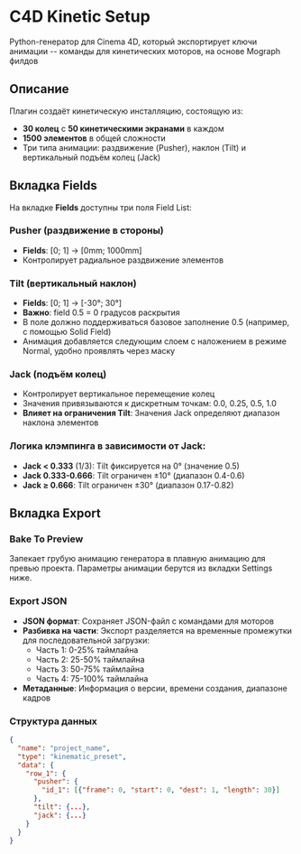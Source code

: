 # C4D Kinetic Setup

Python-генератор для Cinema 4D, который экспортирует ключи анимации -- команды для кинетических моторов, на основе Mograph филдов

## Описание

Плагин создаёт кинетическую инсталляцию, состоящую из:
- **30 колец** с **50 кинетическими экранами** в каждом
- **1500 элементов** в общей сложности
- Три типа анимации: раздвижение (Pusher), наклон (Tilt) и вертикальный подъём колец (Jack)

## Вкладка Fields

На вкладке **Fields** доступны три поля Field List:

### Pusher (раздвижение в стороны)
- **Fields**: [0; 1] → [0mm; 1000mm]
- Контролирует радиальное раздвижение элементов

### Tilt (вертикальный наклон)
- **Fields**: [0; 1] → [-30°; 30°]
- **Важно**: field 0.5 = 0 градусов раскрытия
- В поле должно поддерживаться базовое заполнение 0.5 (например, с помощью Solid Field)
- Анимация добавляется следующим слоем с наложением в режиме Normal, удобно проявлять через маску

### Jack (подъём колец)
- Контролирует вертикальное перемещение колец
- Значения привязываются к дискретным точкам: 0.0, 0.25, 0.5, 1.0
- **Влияет на ограничения Tilt**: Значения Jack определяют диапазон наклона элементов

### Логика клэмпинга в зависимости от Jack:
- **Jack < 0.333** (1/3): Tilt фиксируется на 0° (значение 0.5)
- **Jack 0.333-0.666**: Tilt ограничен ±10° (диапазон 0.4-0.6)
- **Jack ≥ 0.666**: Tilt ограничен ±30° (диапазон 0.17-0.82)

## Вкладка Export

### Bake To Preview
Запекает грубую анимацию генератора в плавную анимацию для превью проекта. Параметры анимации берутся из вкладки Settings ниже.

### Export JSON
- **JSON формат**: Сохраняет JSON-файл с командами для моторов
- **Разбивка на части**: Экспорт разделяется на временные промежутки для последовательной загрузки:
  - Часть 1: 0-25% таймлайна
  - Часть 2: 25-50% таймлайна  
  - Часть 3: 50-75% таймлайна
  - Часть 4: 75-100% таймлайна
- **Метаданные**: Информация о версии, времени создания, диапазоне кадров

### Структура данных
```json
{
  "name": "project_name",
  "type": "kinematic_preset",
  "data": {
    "row_1": {
      "pusher": {
        "id_1": [{"frame": 0, "start": 0, "dest": 1, "length": 30}]
      },
      "tilt": {...},
      "jack": {...}
    }
  }
}
```
